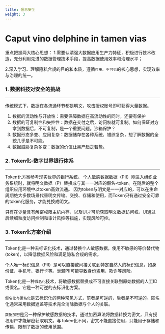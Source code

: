 ```yaml
---
title: 信息安全
weight: 3
---
```

# Caput vino delphine in tamen vias


重点把握两大核心思想：
1.需要认清强大数据应用生产力特征，积极进行技术改造，充分利用先进的数据管理技术手段，提高数据使用效率和治理水平；

2.深入学习、理解隐私合规的目的和本质，遵循`可用、不可见`的核心思想，实现效率与治理的统一。

### 1. 数据科技对安全的挑战
---
传统模式下，数据在各流通环节都是明文，攻击授权账号即可获得大量数据。

1. 数据的流动性与开放性：需要保障数据在高流动性的同时，还要有保护
2. 数据的可复制性和失控性：数据在交付之后，访问权就可复制。如何保证对方拿到数据后，不可复制，是一个重要问题。沙箱保护？
3. 数据形态多变、应用复杂：数据储存在各种系统，错综复杂，想了解数据的全貌几乎是不可能。
4. 数据威胁复杂多变：数据的价值让黑产趋之若鹜。

### 2. Token化-数字世界银行体系  
---
Token化方案参考现实世界的银行系统。
个人敏感数据数据（PII）刚进入组织业务系统时，就将明文数据（P）替换成与其一一对应的假名-token。在随后的整个组织应用环境中以token高效流通。
因为token与明文是一一对应的，可以在生命周期绝大多数场景代替明文传输、交换、存储和使用，而Token只有通过安全可靠的token化服务，才能兑换成明文。

只有在少量具有解密权限主机内存，以及UI才可能获取明文数据访问权。UI通过后续细粒度访问控制和审计风控等措施，实现风险可控。

### 3. Token化方案介绍
---

Token化是一种去标识化技术，通过替换个人敏感数据，使用不敏感的等价替代物(token)，以降低数据风险和满足隐私合规的需求。

个人唯一标识信息（PII）是可以直接或间接关联到特定自然人的标识信息，如身份证、手机号、银行卡等。泄漏PII可能导致身份盗用、欺诈等风险。

Token化是一种`假名化`技术，将敏感数据替换成不可直接关联到原始数据的人工ID或假名。它是一种可逆的去标识化方案。

`假名化与匿名化`是去标识化的两种常见方式，前者是可逆的，后者是不可逆的。匿名化通常采用数据遮盖等技术完全消除数据与个人的关联。

`数据加密`是另一种保护敏感数据的技术，通过加密算法将数据转换为密文，只有授权用户才能解密获取明文。与Token化不同，密文不能直接使用，只能用于存储和传输，限制了数据的使用范围。